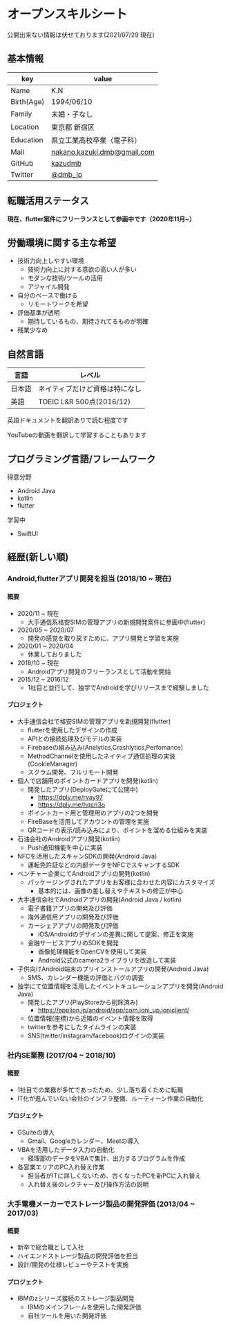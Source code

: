 # オープンスキルシート
公開出来ない情報は伏せております(2021/07/29 現在)

## 基本情報

|key|value|
|----|----|
|Name|K.N|
|Birth(Age)|1994/06/10|
|Family|未婚・子なし|
|Location|東京都 新宿区|
|Education|県立工業高校卒業（電子科）|
|Mail|nakano.kazuki.dmb@gmail.com|
|GitHub|[kazudmb](https://github.com/kazudmb)|
|Twitter|[@dmb_jp](https://twitter.com/dmb_jp)|

## 転職活用ステータス

**現在、flutter案件にフリーランスとして参画中です（2020年11月~）**

## 労働環境に関する主な希望

- 技術力向上しやすい環境
  - 技術力向上に対する意欲の高い人が多い
  - モダンな技術/ツールの活用
  - アジャイル開発
- 自分のペースで働ける
  - リモートワークを希望
- 評価基準が透明
  - 期待しているもの、期待されてるものが明確
- 残業少なめ

## 自然言語

|言語|レベル|
|-----|-----|
|日本語|ネイティブだけど資格は特になし|
|英語|TOEIC L&R 500点(2016/12)|

英語ドキュメントを翻訳ありで読む程度です

YouTubeの動画を翻訳して学習することもあります

## プログラミング言語/フレームワーク

得意分野

- Android Java
- kotlin
- flutter

学習中

- SwiftUI

## 経歴(新しい順)

### Android,flutterアプリ開発を担当 (2018/10 ~ 現在)

#### 概要

- 2020/11 ~ 現在
  - 大手通信系格安SIMの管理アプリの新規開発案件に参画中(flutter)  
- 2020/05 ~ 2020/07
  - 開発の感覚を取り戻すために、アプリ開発と学習を実施
- 2020/01 ~ 2020/04
  - 休業しておりました
- 2018/10 ~ 現在
  - Androidアプリ開発のフリーランスとして活動を開始
- 2015/12 ~ 2016/12
  - 1社目と並行して、独学でAndroidを学びリリースまで経験しました

#### プロジェクト

- 大手通信会社で格安SIMの管理アプリを新規開発(flutter)
  - flutterを使用したデザインの作成
  - APIとの接続処理及びモデルの実装
  - Firebaseの組み込み(Analytics,Crashlytics,Perfomance)
  - MethodChannelを使用したネイティブ通信処理の実装(CookieManager)
  - スクラム開発、フルリモート開発
- 個人で店舗用のポイントカードアプリを開発(kotlin)
  - 開発したアプリ(DeployGateにて公開中)
    - https://dply.me/rvay97
    - https://dply.me/hqcn3o
  - ポイントカード用と管理用のアプリの2つを開発
  - FireBaseを活用してアカウントの管理を実施
  - QRコードの表示/読み込みにより、ポイントを溜める仕組みを実装
- 石油会社のAndroidアプリ開発(kotlin)
  - Push通知機能を中心に実装
- NFCを活用したスキャンSDKの開発(Android Java)
  - 運転免許証などの内部データをNFCでスキャンするSDK
- ベンチャー企業にてAndroidアプリの開発(kotlin)
  - パッケージングされたアプリをお客様に合わせた内容にカスタマイズ
    - 基本的には、画像の差し替えやテキストの修正が中心
- 大手通信会社でAndroidアプリの開発(Android Java / kotlin)
  - 電子書籍アプリの開発及び評価
  - 海外通信用アプリの開発及び評価
  - カーシェアアプリの開発及び評価
    - iOS/Androidのデザインの差異に関して提案、修正を実施
  - 金融サービスアプリのSDKを開発
    - 画像処理機能をOpenCVを使用して実装
    - Android公式のcamera2ライブラリを改造して実装
- 子供向けAndroid端末のプリインストールアプリの開発(Android Java)
  - SMS、カレンダー機能の評価とバグの調査
- 独学にて位置情報を活用したイベントキュレーションアプリを開発(Android Java)
  - 開発したアプリ(PlayStoreから削除済み)
    - https://applion.jp/android/app/com.joni_up.joniclient/
  - 位置情報(座標)から近隣のイベント情報を取得
  - twitterを参考にしたタイムラインの実装
  - SNS(twitter/instagram/facebook)ログインの実装

### 社内SE業務 (2017/04 ~ 2018/10)

#### 概要

- 1社目での業務が多忙であったため、少し落ち着くために転職
- IT化が進んでいない会社のインフラ整備、ルーティーン作業の自動化

#### プロジェクト

- GSuiteの導入
  - Gmail、Googleカレンダー、Meetの導入
- VBAを活用したデータ入力の自動化
  - 経理部のデータをVBAで集計、出力するプログラムを作成
- 各営業エリアのPC入れ替え作業
  - 担当者がITに詳しくないため、古くなったPCを新PCに入れ替え
  - 入れ替え後のレクチャー及び操作方法の説明

### 大手電機メーカーでストレージ製品の開発評価 (2013/04 ~ 2017/03)

#### 概要

- 新卒で総合職として入社
- ハイエンドストレージ製品の開発評価を担当
- 設計/開発の仕様レビューやテストを実施

#### プロジェクト

- IBMのzシリーズ接続のストレージ製品開発
  - IBMのメインフレームを使用した開発評価
  - 自社ツールを用いた開発評価
